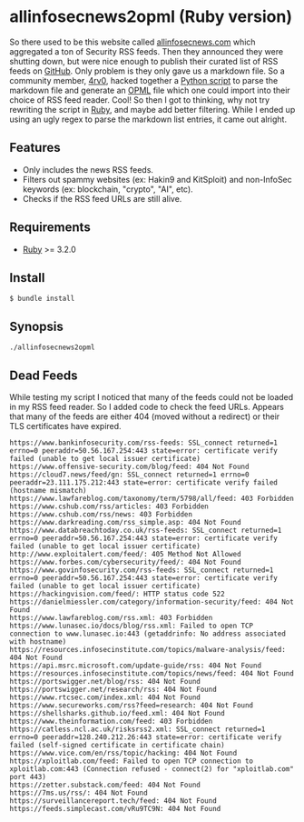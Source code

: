 # allinfosecnews2opml (Ruby version)

So there used to be this website called [allinfosecnews.com] which aggregated a
ton of Security RSS feeds. Then they announced they were shutting down, but were
nice enough to publish their curated list of RSS feeds on
[GitHub][allinfosecnews_sources]. Only problem is they only gave us a markdown
file. So a community member, [4rv0], hacked together a
[Python script][allinfosecnews2opml-python] to parse the markdown file and
generate an [OPML] file which one could import into their choice of RSS feed
reader. Cool! So then I got to thinking, why not try rewriting the script in
[Ruby], and maybe add better filtering. While I ended up using an ugly regex to
parse the markdown list entries, it came out alright.

## Features

* Only includes the news RSS feeds.
* Filters out spammy websites (ex: Hakin9 and KitSploit) and
  non-InfoSec keywords (ex: blockchain, "crypto", "AI", etc).
* Checks if the RSS feed URLs are still alive.

## Requirements

* [Ruby] >= 3.2.0

## Install

```
$ bundle install
```

## Synopsis

```
./allinfosecnews2opml
```

## Dead Feeds

While testing my script I noticed that many of the feeds could not be loaded
in my RSS feed reader. So I added code to check the feed URLs. Appears that many
of the feeds are either 404 (moved without a redirect) or their TLS certificates
have expired.

```
https://www.bankinfosecurity.com/rss-feeds: SSL_connect returned=1 errno=0 peeraddr=50.56.167.254:443 state=error: certificate verify failed (unable to get local issuer certificate)
https://www.offensive-security.com/blog/feed: 404 Not Found                     
https://cloud7.news/feed/gn: SSL_connect returned=1 errno=0 peeraddr=23.111.175.212:443 state=error: certificate verify failed (hostname mismatch)                         
https://www.lawfareblog.com/taxonomy/term/5798/all/feed: 403 Forbidden          
https://www.cshub.com/rss/articles: 403 Forbidden                               
https://www.cshub.com/rss/news: 403 Forbidden                                   
https://www.darkreading.com/rss_simple.asp: 404 Not Found                       
https://www.databreachtoday.co.uk/rss-feeds: SSL_connect returned=1 errno=0 peeraddr=50.56.167.254:443 state=error: certificate verify failed (unable to get local issuer certificate)
http://www.exploitalert.com/feed/: 405 Method Not Allowed
https://www.forbes.com/cybersecurity/feed/: 404 Not Found
https://www.govinfosecurity.com/rss-feeds: SSL_connect returned=1 errno=0 peeraddr=50.56.167.254:443 state=error: certificate verify failed (unable to get local issuer certificate)
https://hackingvision.com/feed/: HTTP status code 522
https://danielmiessler.com/category/information-security/feed: 404 Not Found
https://www.lawfareblog.com/rss.xml: 403 Forbidden
https://www.lunasec.io/docs/blog/rss.xml: Failed to open TCP connection to www.lunasec.io:443 (getaddrinfo: No address associated with hostname)
https://resources.infosecinstitute.com/topics/malware-analysis/feed: 404 Not Found
https://api.msrc.microsoft.com/update-guide/rss: 404 Not Found
https://resources.infosecinstitute.com/topics/news/feed: 404 Not Found
https://portswigger.net/blog/rss: 404 Not Found
https://portswigger.net/research/rss: 404 Not Found
https://www.rtcsec.com/index.xml: 404 Not Found
https://www.secureworks.com/rss?feed=research: 404 Not Found
https://shellsharks.github.io/feed.xml: 404 Not Found
https://www.theinformation.com/feed: 403 Forbidden
https://catless.ncl.ac.uk/risksrss2.xml: SSL_connect returned=1 errno=0 peeraddr=128.240.212.26:443 state=error: certificate verify failed (self-signed certificate in certificate chain)
https://www.vice.com/en/rss/topic/hacking: 404 Not Found
https://xploitlab.com/feed: Failed to open TCP connection to xploitlab.com:443 (Connection refused - connect(2) for "xploitlab.com" port 443)
https://zetter.substack.com/feed: 404 Not Found
https://7ms.us/rss/: 404 Not Found
https://surveillancereport.tech/feed: 404 Not Found
https://feeds.simplecast.com/vRu9TC9N: 404 Not Found
```

[allinfosecnews.com]: https://allinfosecnews.com/
[allinfosecnews_sources]: https://github.com/foorilla/allinfosecnews_sources
[4rv0]: https://github.com/4rv0
[allinfosecnews2opml-python]: https://github.com/4rv0/allinfosecnews2opml
[OPML]: https://opml.org/
[Ruby]: https://www.ruby-lang.org/
